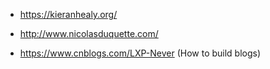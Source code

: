 
- https://kieranhealy.org/

- http://www.nicolasduquette.com/

- https://www.cnblogs.com/LXP-Never
  (How to build blogs)
  
